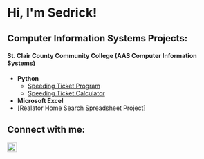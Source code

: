 <h1>Hi, I'm Sedrick! <br/><a </a></h1>

<h2>Computer Information Systems Projects:</h2>
<h4>St. Clair County Community College (AAS Computer Information Systems)</h4>

- <b>Python</b>
  - [Speeding Ticket Program](https://github.com/joshmadakor1/Package-Delivery-Pathfinding-Algorithm)
  - [Speeding Ticket Calculator](https://github.com/joshmadakor1/Package-Delivery-Pathfinding-Algorithm)
-  <b>Microsoft Excel</b>
  - [Realator Home Search Spreadsheet Project]


<h2>Connect with me:</h2>


[<img align="left" alt="JoshMadakor | LinkedIn" width="22px" src="https://cdn.jsdelivr.net/npm/simple-icons@v3/icons/linkedin.svg" />][linkedin]



[linkedin]: https://linkedin.com/in/joshmadakor

<!--
**joshmadakor1/joshmadakor1** is a ✨ _special_ ✨ repository because its `README.md` (this file) appears on your GitHub profile.

Here are some ideas to get you started:

- 🔭 I’m currently working on ...
- 🌱 I’m currently learning ...
- 👯 I’m looking to collaborate on ...
- 🤔 I’m looking for help with ...
- 💬 Ask me about ...
- 📫 How to reach me: ...
- 😄 Pronouns: ...
- ⚡ Fun fact: ...
-->
